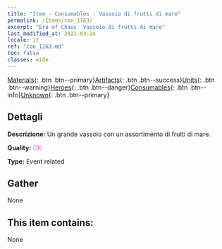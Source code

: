 ```yaml
---
title: "Item - Consumables - Vassoio di frutti di mare"
permalink: /Items/con_1163/
excerpt: "Era of Chaos  Vassoio di frutti di mare"
last_modified_at: 2021-03-24
locale: it
ref: "con_1163.md"
toc: false
classes: wide
---
```

 [Materials](/it/Items/){: .btn .btn--primary}[Artifacts](/it/Items/Artifacts/){: .btn .btn--success}[Units](/it/Items/Units/){: .btn .btn--warning}[Heroes](/it/Items/Heroes/){: .btn .btn--danger}[Consumables](/it/Items/Consumables/){: .btn .btn--info}[Unknown](/it/Items/Unknown/){: .btn .btn--primary}

## Dettagli
 **Descrizione:** Un grande vassoio con un assortimento di frutti di mare.

 **Quality:** <span style="color: #DA70D6">OK</span>

 **Type:** Event related

## Gather

  None

## This item contains:

  None


